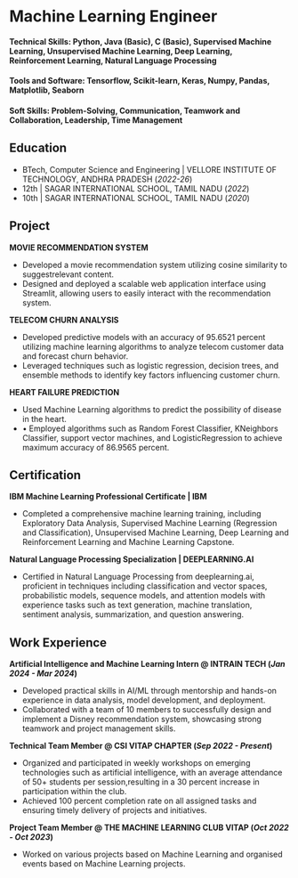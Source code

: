 # Machine Learning Engineer

#### Technical Skills: Python, Java (Basic), C (Basic), Supervised Machine Learning, Unsupervised Machine Learning, Deep Learning, Reinforcement Learning, Natural Language Processing
#### Tools and Software: Tensorflow, Scikit-learn, Keras, Numpy, Pandas, Matplotlib, Seaborn
#### Soft Skills: Problem-Solving, Communication, Teamwork and Collaboration, Leadership, Time Management

## Education
- BTech, Computer Science and Engineering | VELLORE INSTITUTE OF TECHNOLOGY, ANDHRA PRADESH (_2022-26_)
- 12th | SAGAR INTERNATIONAL SCHOOL, TAMIL NADU (_2022_)
- 10th | SAGAR INTERNATIONAL SCHOOL, TAMIL NADU (_2020_)

## Project
**MOVIE RECOMMENDATION SYSTEM**
-  Developed a movie recommendation system utilizing cosine similarity to
suggestrelevant content.
- Designed and deployed a scalable web application interface using
Streamlit, allowing users to easily interact with the recommendation
system.

**TELECOM CHURN ANALYSIS**
-  Developed predictive models with an accuracy of 95.6521 percent
utilizing machine learning algorithms to analyze telecom customer data
and forecast churn behavior.
- Leveraged techniques such as logistic regression, decision trees, and
ensemble methods to identify key factors influencing customer churn.

**HEART FAILURE PREDICTION**
-  Used Machine Learning algorithms to predict the possibility of disease
in the heart.
- • Employed algorithms such as Random Forest Classifier, KNeighbors
Classifier, support vector machines, and LogisticRegression to achieve
maximum accuracy of 86.9565 percent.

## Certification
**IBM Machine Learning Professional Certificate | IBM**
 - Completed a comprehensive machine learning training, including
Exploratory Data Analysis, Supervised Machine Learning (Regression
and Classification), Unsupervised Machine Learning, Deep Learning and
Reinforcement Learning and Machine Learning Capstone.

**Natural Language Processing Specialization | DEEPLEARNING.AI**
 - Certified in Natural Language Processing from deeplearning.ai,
proficient in techniques including classification and vector spaces,
probabilistic models, sequence models, and attention models with
experience tasks such as text generation, machine translation, sentiment
analysis, summarization, and question answering.


## Work Experience
**Artificial Intelligence and Machine Learning Intern @ INTRAIN TECH (_Jan 2024 - Mar 2024_)**
- Developed practical skills in AI/ML through mentorship and hands-on
experience in data analysis, model development, and deployment.
- Collaborated with a team of 10 members to successfully design and implement
a Disney recommendation system, showcasing strong teamwork and project
management skills.

**Technical Team Member @ CSI VITAP CHAPTER (_Sep 2022 - Present_)**
- Organized and participated in weekly workshops on emerging technologies
such as artificial intelligence, with an average attendance of 50+ students per
session,resulting in a 30 percent increase in participation within the club.
- Achieved 100 percent completion rate on all assigned tasks and ensuring timely
delivery of projects and initiatives.

**Project Team Member @ THE MACHINE LEARNING CLUB VITAP (_Oct 2022 - Oct 2023_)**
- Worked on various projects based on Machine Learning and organised events based
on Machine Learning projects.
